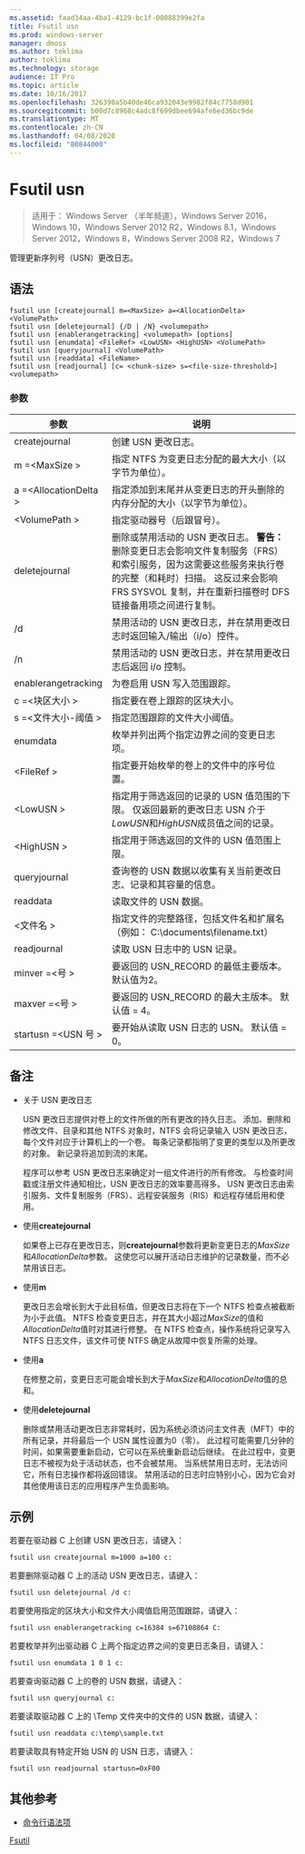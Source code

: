 ```yaml
---
ms.assetid: faad34aa-4ba1-4129-bc1f-08088399e2fa
title: Fsutil usn
ms.prod: windows-server
manager: dmoss
ms.author: toklima
author: toklima
ms.technology: storage
audience: IT Pro
ms.topic: article
ms.date: 10/16/2017
ms.openlocfilehash: 326390a5b40de46ca932043e9982f84c7758d901
ms.sourcegitcommit: b00d7c8968c4adc8f699dbee694afe6ed36bc9de
ms.translationtype: MT
ms.contentlocale: zh-CN
ms.lasthandoff: 04/08/2020
ms.locfileid: "80844000"
---
```

# <a name="fsutil-usn"></a>Fsutil usn
>适用于： Windows Server （半年频道），Windows Server 2016，Windows 10，Windows Server 2012 R2，Windows 8.1，Windows Server 2012，Windows 8，Windows Server 2008 R2，Windows 7

管理更新序列号（USN）更改日志。

## <a name="syntax"></a>语法

```
fsutil usn [createjournal] m=<MaxSize> a=<AllocationDelta> <VolumePath>
fsutil usn [deletejournal] {/D | /N} <volumepath>
fsutil usn [enablerangetracking] <volumepath> [options]
fsutil usn [enumdata] <FileRef> <LowUSN> <HighUSN> <VolumePath>
fsutil usn [queryjournal] <VolumePath>
fsutil usn [readdata] <FileName>
fsutil usn [readjournal] [c= <chunk-size> s=<file-size-threshold>] <volumepath>
```

### <a name="parameters"></a>参数

|参数|说明|
|-------------|---------------|
|createjournal|创建 USN 更改日志。|
|m =\<MaxSize >|指定 NTFS 为变更日志分配的最大大小（以字节为单位）。|
|a =\<AllocationDelta >|指定添加到末尾并从变更日志的开头删除的内存分配的大小（以字节为单位）。|
|\<VolumePath >|指定驱动器号（后跟冒号）。|
|deletejournal|删除或禁用活动的 USN 更改日志。 **警告：** 删除变更日志会影响文件复制服务（FRS）和索引服务，因为这需要这些服务来执行卷的完整（和耗时）扫描。 这反过来会影响 FRS SYSVOL 复制，并在重新扫描卷时 DFS 链接备用项之间进行复制。|
|/d|禁用活动的 USN 更改日志，并在禁用更改日志时返回输入/输出（i/o）控件。|
|/n|禁用活动的 USN 更改日志，并在禁用更改日志后返回 i/o 控制。|
|enablerangetracking|为卷启用 USN 写入范围跟踪。|
|c =\<块区大小 >|指定要在卷上跟踪的区块大小。|
|s =\<文件大小-阈值 >|指定范围跟踪的文件大小阈值。|
|enumdata|枚举并列出两个指定边界之间的变更日志项。|
|\<FileRef >|指定要开始枚举的卷上的文件中的序号位置。|
|\<LowUSN >|指定用于筛选返回的记录的 USN 值范围的下限。 仅返回最新的更改日志 USN 介于*LowUSN*和*HighUSN*成员值之间的记录。|
|\<HighUSN >|指定用于筛选返回的文件的 USN 值范围上限。|
|queryjournal|查询卷的 USN 数据以收集有关当前更改日志、记录和其容量的信息。|
|readdata|读取文件的 USN 数据。|
|\<文件名 >|指定文件的完整路径，包括文件名和扩展名（例如： C:\documents\filename.txt）|
|readjournal|读取 USN 日志中的 USN 记录。|
|minver =\<号 >|要返回的 USN_RECORD 的最低主要版本。 默认值为2。|
|maxver =\<号 >|要返回的 USN_RECORD 的最大主版本。 默认值 = 4。|
|startusn =\<USN 号 >|要开始从读取 USN 日志的 USN。 默认值 = 0。|


## <a name="remarks"></a>备注

-   关于 USN 更改日志

    USN 更改日志提供对卷上的文件所做的所有更改的持久日志。 添加、删除和修改文件、目录和其他 NTFS 对象时，NTFS 会将记录输入 USN 更改日志，每个文件对应于计算机上的一个卷。 每条记录都指明了变更的类型以及所更改的对象。 新记录将追加到流的末尾。

    程序可以参考 USN 更改日志来确定对一组文件进行的所有修改。 与检查时间戳或注册文件通知相比，USN 更改日志的效率要高得多。 USN 更改日志由索引服务、文件复制服务（FRS）、远程安装服务（RIS）和远程存储启用和使用。

-   使用**createjournal**

    如果卷上已存在更改日志，则**createjournal**参数将更新变更日志的*MaxSize*和*AllocationDelta*参数。 这使您可以展开活动日志维护的记录数量，而不必禁用该日志。

-   使用**m**

    更改日志会增长到大于此目标值，但更改日志将在下一个 NTFS 检查点被截断为小于此值。 NTFS 检查变更日志，并在其大小超过*MaxSize*的值和*AllocationDelta*值时对其进行修整。 在 NTFS 检查点，操作系统将记录写入 NTFS 日志文件，该文件可使 NTFS 确定从故障中恢复所需的处理。

-   使用**a**

    在修整之前，变更日志可能会增长到大于*MaxSize*和*AllocationDelta*值的总和。

-   使用**deletejournal**

    删除或禁用活动更改日志非常耗时，因为系统必须访问主文件表（MFT）中的所有记录，并将最后一个 USN 属性设置为0（零）。 此过程可能需要几分钟的时间，如果需要重新启动，它可以在系统重新启动后继续。 在此过程中，变更日志不被视为处于活动状态，也不会被禁用。 当系统禁用日志时，无法访问它，所有日志操作都将返回错误。 禁用活动的日志时应特别小心，因为它会对其他使用该日志的应用程序产生负面影响。

## <a name="examples"></a><a name="BKMK_examples"></a>示例
若要在驱动器 C 上创建 USN 更改日志，请键入：

```
fsutil usn createjournal m=1000 a=100 c:
```

若要删除驱动器 C 上的活动 USN 更改日志，请键入：

```
fsutil usn deletejournal /d c:
```

若要使用指定的区块大小和文件大小阈值启用范围跟踪，请键入：

```
fsutil usn enablerangetracking c=16384 s=67108864 C:
```

若要枚举并列出驱动器 C 上两个指定边界之间的变更日志条目，请键入：

```
fsutil usn enumdata 1 0 1 c:
```

若要查询驱动器 C 上的卷的 USN 数据，请键入：

```
fsutil usn queryjournal c:
```

若要读取驱动器 C 上的 \Temp 文件夹中的文件的 USN 数据，请键入：

```
fsutil usn readdata c:\temp\sample.txt
```

若要读取具有特定开始 USN 的 USN 日志，请键入：

```
fsutil usn readjournal startusn=0xF00
```

## <a name="additional-references"></a>其他参考
- [命令行语法项](command-line-syntax-key.md)

[Fsutil](Fsutil.md)


